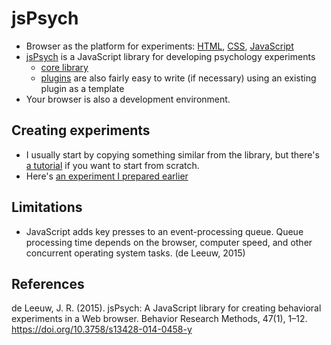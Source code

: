 # jsPsych
  *  Browser as the platform for experiments: [HTML](https://en.wikipedia.org/wiki/HTML), [CSS](https://en.wikipedia.org/wiki/Cascading_Style_Sheets), [JavaScript](https://en.wikipedia.org/wiki/JavaScript)
  * [jsPsych](http://www.jspsych.org/) is a JavaScript library for developing psychology experiments
    * [core library](http://docs.jspsych.org/core_library/overview/)
    * [plugins](http://docs.jspsych.org/plugins/overview/) are also fairly easy to write (if necessary) using an existing plugin as a template
  * Your browser is also a development environment.

## Creating experiments

  * I usually start by copying something similar from the library, but there's [a tutorial](http://docs.jspsych.org/tutorials/rt-task/) if you want to start from scratch.
  * Here's [an experiment I prepared earlier](https://github.com/expfactory-experiments/breath-counting-task)

## Limitations

* JavaScript adds key presses to an event-processing queue.  Queue processing time depends on the browser, computer speed, and other concurrent operating system tasks. (de Leeuw, 2015)
  
## References

de Leeuw, J. R. (2015). jsPsych: A JavaScript library for creating behavioral experiments in a Web browser. Behavior Research Methods, 47(1), 1–12. https://doi.org/10.3758/s13428-014-0458-y
